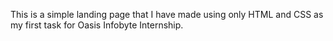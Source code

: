 This is a simple landing page that I have made using only HTML and CSS as my first task for Oasis Infobyte Internship.
